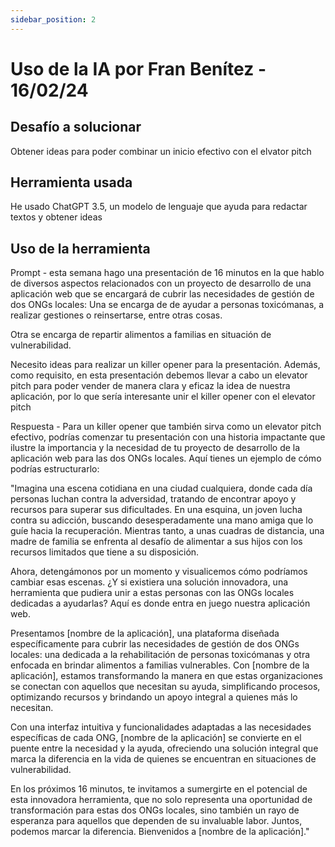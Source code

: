 ```yaml
---
sidebar_position: 2
---
```


# Uso de la IA por Fran Benítez - 16/02/24

## Desafío a solucionar

Obtener ideas para poder combinar un inicio efectivo con el elvator pitch

## Herramienta usada

He usado ChatGPT 3.5, un modelo de lenguaje que ayuda para redactar textos y obtener ideas

## Uso de la herramienta

Prompt - esta semana hago una presentación de 16 minutos en la que hablo de diversos aspectos relacionados con un proyecto de desarrollo de una aplicación web que se encargará de cubrir las necesidades de gestión de dos ONGs locales: 
Una se encarga de de ayudar a personas toxicómanas, a realizar gestiones o reinsertarse, entre otras cosas.

Otra se encarga de repartir alimentos a familias en situación de vulnerabilidad.

Necesito ideas para realizar un killer opener para la presentación. Además, como requisito, en esta presentación debemos llevar a cabo un elevator pitch para poder vender de manera clara y eficaz la idea de nuestra aplicación, por lo que sería interesante unir el killer opener con el elevator pitch

Respuesta - Para un killer opener que también sirva como un elevator pitch efectivo, podrías comenzar tu presentación con una historia impactante que ilustre la importancia y la necesidad de tu proyecto de desarrollo de la aplicación web para las dos ONGs locales. Aquí tienes un ejemplo de cómo podrías estructurarlo:

\"Imagina una escena cotidiana en una ciudad cualquiera, donde cada día personas luchan contra la adversidad, tratando de encontrar apoyo y recursos para superar sus dificultades. En una esquina, un joven lucha contra su adicción, buscando desesperadamente una mano amiga que lo guíe hacia la recuperación. Mientras tanto, a unas cuadras de distancia, una madre de familia se enfrenta al desafío de alimentar a sus hijos con los recursos limitados que tiene a su disposición.

Ahora, detengámonos por un momento y visualicemos cómo podríamos cambiar esas escenas. ¿Y si existiera una solución innovadora, una herramienta que pudiera unir a estas personas con las ONGs locales dedicadas a ayudarlas? Aquí es donde entra en juego nuestra aplicación web.

Presentamos \[nombre de la aplicación\], una plataforma diseñada específicamente para cubrir las necesidades de gestión de dos ONGs locales: una dedicada a la rehabilitación de personas toxicómanas y otra enfocada en brindar alimentos a familias vulnerables. Con \[nombre de la aplicación\], estamos transformando la manera en que estas organizaciones se conectan con aquellos que necesitan su ayuda, simplificando procesos, optimizando recursos y brindando un apoyo integral a quienes más lo necesitan.

Con una interfaz intuitiva y funcionalidades adaptadas a las necesidades específicas de cada ONG, \[nombre de la aplicación\] se convierte en el puente entre la necesidad y la ayuda, ofreciendo una solución integral que marca la diferencia en la vida de quienes se encuentran en situaciones de vulnerabilidad.

En los próximos 16 minutos, te invitamos a sumergirte en el potencial de esta innovadora herramienta, que no solo representa una oportunidad de transformación para estas dos ONGs locales, sino también un rayo de esperanza para aquellos que dependen de su invaluable labor. Juntos, podemos marcar la diferencia. Bienvenidos a \[nombre de la aplicación\].\"
